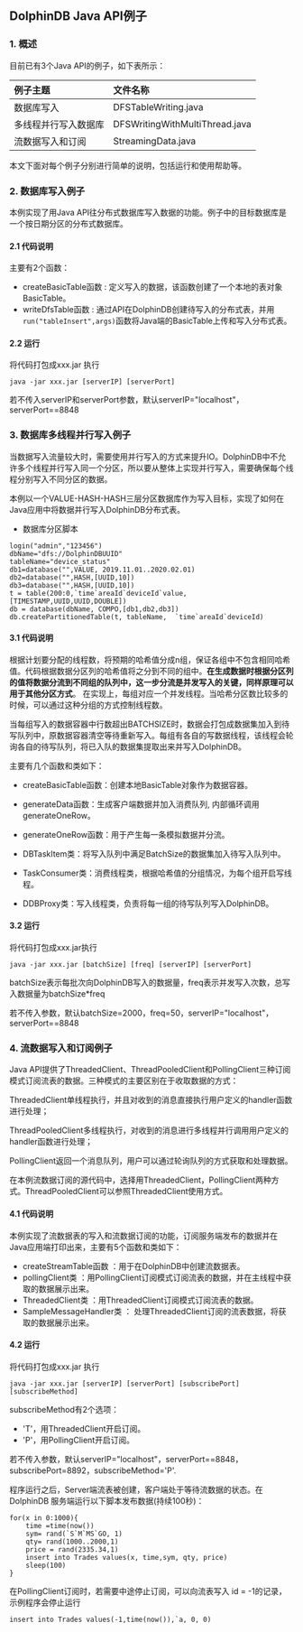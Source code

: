 ## DolphinDB Java API例子

### 1. 概述
目前已有3个Java API的例子，如下表所示：

| 例子主题        | 文件名称          |
|:-------------- |:-------------|
|数据库写入|DFSTableWriting.java|
|多线程并行写入数据库|DFSWritingWithMultiThread.java|
|流数据写入和订阅|StreamingData.java|

本文下面对每个例子分别进行简单的说明，包括运行和使用帮助等。
### 2. 数据库写入例子

本例实现了用Java API往分布式数据库写入数据的功能。例子中的目标数据库是一个按日期分区的分布式数据库。

#### 2.1 代码说明
主要有2个函数：
* createBasicTable函数 : 定义写入的数据，该函数创建了一个本地的表对象BasicTable。
* writeDfsTable函数 : 通过API在DolphinDB创建待写入的分布式表，并用`run("tableInsert",args)`函数将Java端的BasicTable上传和写入分布式表。
#### 2.2 运行
将代码打包成xxx.jar 执行 
```
java -jar xxx.jar [serverIP] [serverPort]
```
若不传入serverIP和serverPort参数，默认serverIP="localhost"，serverPort==8848
### 3. 数据库多线程并行写入例子
当数据写入流量较大时，需要使用并行写入的方式来提升IO。DolphinDB中不允许多个线程并行写入同一个分区，所以要从整体上实现并行写入，需要确保每个线程分别写入不同分区的数据。

本例以一个VALUE-HASH-HASH三层分区数据库作为写入目标，实现了如何在Java应用中将数据并行写入DolphinDB分布式表。

* 数据库分区脚本
```
login("admin","123456")
dbName="dfs://DolphinDBUUID"
tableName="device_status"
db1=database("",VALUE, 2019.11.01..2020.02.01)
db2=database("",HASH,[UUID,10])
db3=database("",HASH,[UUID,10])
t = table(200:0,`time`areaId`deviceId`value,[TIMESTAMP,UUID,UUID,DOUBLE])
db = database(dbName, COMPO,[db1,db2,db3])
db.createPartitionedTable(t, tableName,  `time`areaId`deviceId)
```

#### 3.1 代码说明

根据计划要分配的线程数，将预期的哈希值分成n组，保证各组中不包含相同哈希值。代码根据数据分区列的哈希值将之分到不同的组中。**在生成数据时根据分区列的值将数据分流到不同组的队列中，这一步分流是并发写入的关键，同样原理可以用于其他分区方式**。
在实现上，每组对应一个并发线程。当哈希分区数比较多的时候，可以通过这种分组的方式控制线程数。

当每组写入的数据容器中行数超出BATCHSIZE时，数据会打包成数据集加入到待写队列中，原数据容器清空等待重新写入。每组有各自的写数据线程，该线程会轮询各自的待写队列，将已入队的数据集提取出来并写入DolphinDB。

主要有几个函数和类如下：

* createBasicTable函数：创建本地BasicTable对象作为数据容器。

* generateData函数：生成客户端数据并加入消费队列, 内部循环调用generateOneRow。

* generateOneRow函数：用于产生每一条模拟数据并分流。

* DBTaskItem类：将写入队列中满足BatchSize的数据集加入待写入队列中。

* TaskConsumer类：消费线程类，根据哈希值的分组情况，为每个组开启写线程。

* DDBProxy类：写入线程类，负责将每一组的待写队列写入DolphinDB。

#### 3.2 运行
将代码打包成xxx.jar执行

```
java -jar xxx.jar [batchSize] [freq] [serverIP] [serverPort]
```
batchSize表示每批次向DolphinDB写入的数据量，freq表示并发写入次数，总写入数据量为batchSize*freq

若不传入参数，默认batchSize=2000，freq=50，serverIP="localhost"，serverPort==8848

### 4. 流数据写入和订阅例子
Java API提供了ThreadedClient、ThreadPooledClient和PollingClient三种订阅模式订阅流表的数据。三种模式的主要区别在于收取数据的方式：

ThreadedClient单线程执行，并且对收到的消息直接执行用户定义的handler函数进行处理；

ThreadPooledClient多线程执行，对收到的消息进行多线程并行调用用户定义的handler函数进行处理；

PollingClient返回一个消息队列，用户可以通过轮询队列的方式获取和处理数据。

在本例流数据订阅的源代码中，选择用ThreadedClient，PollingClient两种方式。ThreadPooledClient可以参照ThreadedClient使用方式。

#### 4.1 代码说明
本例实现了流数据表的写入和流数据订阅的功能，订阅服务端发布的数据并在Java应用端打印出来，主要有5个函数和类如下：
* createStreamTable函数 ：用于在DolphinDB中创建流数据表。
* pollingClient类 ：用PollingClient订阅模式订阅流表的数据，并在主线程中获取的数据展示出来。
* ThreadedClient类 ：用ThreadedClient订阅模式订阅流表的数据。
* SampleMessageHandler类 ： 处理ThreadedClient订阅的流表数据，将获取的数据展示出来。

#### 4.2 运行
将代码打包成xxx.jar 执行 
```
java -jar xxx.jar [serverIP] [serverPort] [subscribePort] [subscribeMethod]
```
subscribeMethod有2个选项：
* 'T'，用ThreadedClient开启订阅。
* 'P'，用PollingClient开启订阅。

若不传入参数，默认serverIP="localhost"，serverPort==8848，subscribePort=8892，subscribeMethod='P'.

程序运行之后，Server端流表被创建，客户端处于等待流数据的状态。在DolphinDB 服务端运行以下脚本发布数据(持续100秒)：
```
for(x in 0:1000){
    time =time(now())
    sym= rand(`S`M`MS`GO, 1)
    qty= rand(1000..2000,1)
    price = rand(2335.34,1)
    insert into Trades values(x, time,sym, qty, price)
    sleep(100)
}
```
在PollingClient订阅时，若需要中途停止订阅，可以向流表写入 id = -1的记录，示例程序会停止运行
```
insert into Trades values(-1,time(now()),`a, 0, 0)
```